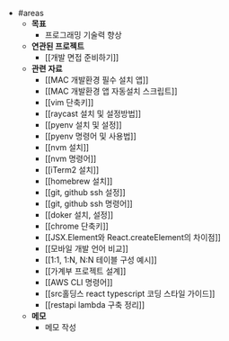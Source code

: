 - #areas
	- **목표**
		- 프로그래밍 기술력 향상
	- **연관된 프로젝트**
		- [[개발 면접 준비하기]]
	- **관련 자료**
		- [[MAC 개발환경 필수 설치 앱]]
		- [[MAC 개발환경 앱 자동설치 스크립트]]
		- [[vim 단축키]]
		- [[raycast 설치 및 설정방법]]
		- [[pyenv 설치 및 설정]]
		- [[pyenv 명령어 및 사용법]]
		- [[nvm 설치]]
		- [[nvm 명령어]]
		- [[iTerm2 설치]]
		- [[homebrew 설치]]
		- [[git, github ssh 설정]]
		- [[git, github ssh 명령어]]
		- [[doker 설치, 설정]]
		- [[chrome 단축키]]
		- [[JSX.Element와 React.createElement의 차이점]]
		- [[모바일 개발 언어 비교]]
		- [[1:1, 1:N, N:N 테이블 구성 예시]]
		- [[가계부 프로젝트 설계]]
		- [[AWS CLI 명령어]]
		- [[src홀딩스 react typescript 코딩 스타일 가이드]]
		- [[restapi lambda 구축 정리]]
	- **메모**
		- 메모 작성